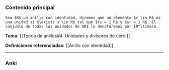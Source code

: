 ### Contenido principal

```ad-Formal
Sea $R$ un anillo con identidad, diremos que un elemento $r \in R$ es una unidad si $\exists s \in R$ tal que $rs = 1_R$ y $sr = 1_R$. El conjunto de todas las unidades de $R$ lo denotaremos por $R^\times$.
```

**Tema:** [[Teoría de anillos#4. Unidades y divisores de cero.]]

**Definiciones referenciadas:** [[Anillo con identidad]]

---
### Anki
